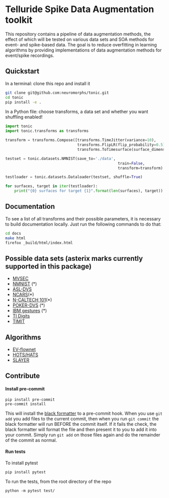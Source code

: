 # Telluride Spike Data Augmentation toolkit
This repository contains a pipeline of data augmentation methods, the effect of which will be tested on various data sets and SOA methods for event- and spike-based data. The goal is to reduce overfitting in learning algorithms by providing implementations of data augmentation methods for event/spike recordings.

## Quickstart
In a terminal: clone this repo and install it
```bash
git clone git@github.com:neuromorphs/tonic.git
cd tonic
pip install -e .
```

In a Python file: choose transforms, a data set and whether you want shuffling enabled!
```python
import tonic
import tonic.transforms as transforms

transform = transforms.Compose([transforms.TimeJitter(variance=10),
                                transforms.FlipLR(flip_probability=0.5),
                                transforms.ToTimesurface(surface_dimensions=(7,7), tau=5e3),])

testset = tonic.datasets.NMNIST(save_to='./data',
                                                  train=False,
                                                  transform=transform)

testloader = tonic.datasets.Dataloader(testset, shuffle=True)

for surfaces, target in iter(testloader):
    print("{0} surfaces for target {1}".format(len(surfaces), target))
```

## Documentation
To see a list of all transforms and their possible parameters, it is necessary to build documentation locally. Just run the following commands to do that:
```bash
cd docs
make html
firefox _build/html/index.html
```

## Possible data sets (asterix marks currently supported in this package)
- [MVSEC](https://daniilidis-group.github.io/mvsec/)
- [NMNIST](https://www.garrickorchard.com/datasets/n-mnist) (\*)
- [ASL-DVS](https://github.com/PIX2NVS/NVS2Graph)
- [NCARS](https://www.prophesee.ai/dataset-n-cars/)(\*)
- [N-CALTECH 101](https://www.garrickorchard.com/datasets/n-caltech101)(\*)
- [POKER-DVS](http://www2.imse-cnm.csic.es/caviar/POKERDVS.html) (\*)
- [IBM gestures](http://www.research.ibm.com/dvsgesture/) (\*)
- [TI Digits](https://catalog.ldc.upenn.edu/LDC93S10)
- [TIMIT](https://catalog.ldc.upenn.edu/LDC93S1)

## Algorithms
- [EV-flownet](https://arxiv.org/pdf/1802.06898.pdf)
- [HOTS/HATS](http://openaccess.thecvf.com/content_cvpr_2018/papers/Sironi_HATS_Histograms_of_CVPR_2018_paper.pdf)
- [SLAYER](https://papers.nips.cc/paper/7415-slayer-spike-layer-error-reassignment-in-time.pdf)

## Contribute

#### Install pre-commit

```
pip install pre-commit
pre-commit install
```

This will install the [black formatter](https://black.readthedocs.io/en/stable/) to a pre-commit hook. When you use ```git add``` you add files to the current commit, then when you run ```git commit``` the black formatter will run BEFORE the commit itself. If it fails the check, the black formatter will format the file and then present it to you to add it into your commit. Simply run ```git add``` on those files again and do the remainder of the commit as normal.

#### Run tests

To install pytest

```
pip install pytest
```

To run the tests, from the root directory of the repo

```
python -m pytest test/
```
